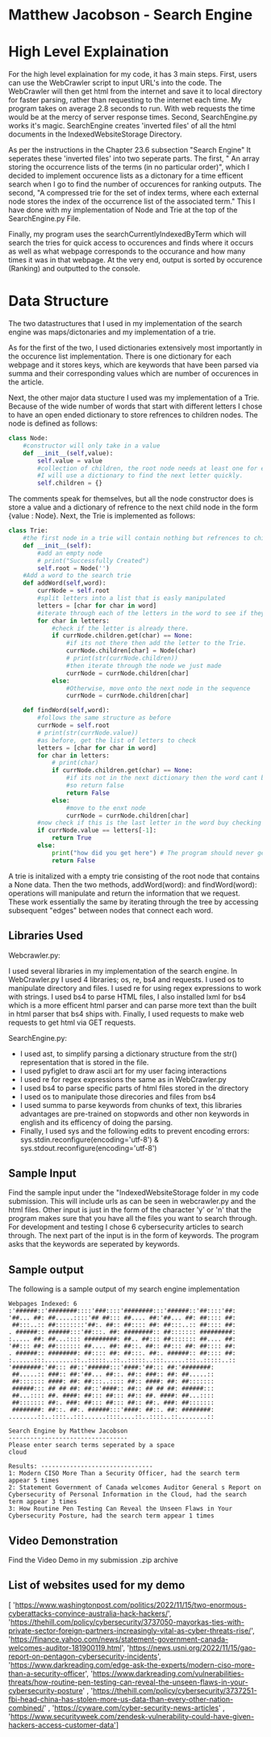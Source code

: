 # Matthew Jacobson - Search Engine 
# High Level Explaination
For the high level explaination for my code, it has 3 main steps. First, users can use the WebCrawler script to input URL's into the code. The WebCrawler will then get html from the internet and save it to local directory for faster parsing, rather than requesting to the internet each time. My program takes on average 2.8 seconds to run. With web requests the time would be at the mercy of server response times. Second, SearchEngine.py works it's magic. SearchEngine creates 'inverted files' of all the html documents in the IndexedWebsiteStorage Directory. 

As per the instructions in the Chapter 23.6 subsection "Search Engine" It seperates these 'inverted files' into two seperate parts. The first, " An array storing the occurrence lists of the terms (in no particular order)", which I decided to implement occurence lists as a dictonary for a time efficent search when I go to find the number of occurences for ranking outputs. The second, "A compressed trie for the set of index terms, where each external node stores the index of the occurrence list of the associated term." This I have done with my implementation of Node and Trie at the top of the SearchEngine.py File. 

Finally, my program uses the searchCurrentlyIndexedByTerm which will search the tries for quick access to occurences and finds where it occurs as well as what webpage corresponds to the occurance and how many times it was in that webpage. At the very end, output is sorted by occurence (Ranking) and outputted to the console. 
# Data Structure
The two datastructures that I used in my implementation of the search engine was maps/dictonaries and my implementation of a trie. 

As for the first of the two, I used dictionaries extensively most importantly in the occurence list implementation. There is one dictionary for each webpage and it stores keys, which are keywords that have been parsed via summa and their corresponding values which are number of occurences in the article. 

Next, the other major data stucture I used was my implementation of a Trie. Because of the wide number of words that start with different letters I chose to have an open ended dictionary to store refrences to children nodes. The node is defined as follows:

```python
class Node: 
    #constructor will only take in a value
    def __init__(self,value):
        self.value = value
        #collection of children, the root node needs at least one for every letter in the alphabet so it has to be a collection
        #I will use a dictionary to find the next letter quickly.
        self.children = {}
```

The comments speak for themselves, but all the node constructor does is store a value and a dictionary of refrence to the next child node in the form {value : Node}. Next, the Trie is implemented as follows: 

```python
class Trie: 
    #the first node in a trie will contain nothing but refrences to children nodes
    def __init__(self):
        #add an empty node
        # print("Successfully Created")
        self.root = Node('')
    #Add a word to the search trie
    def addWord(self,word):
        currNode = self.root
        #split letters into a list that is easly manipulated
        letters = [char for char in word]
        #iterate through each of the letters in the word to see if they are in the trie, if there then theres nothing to do.
        for char in letters:
            #check if the letter is already there.
            if currNode.children.get(char) == None:
                #if its not there then add the letter to the Trie.
                currNode.children[char] = Node(char)
                # print(str(currNode.children))
                #then iterate through the node we just made
                currNode = currNode.children[char]
            else:
                #Otherwise, move onto the next node in the sequence
                currNode = currNode.children[char]  

    def findWord(self,word):
        #follows the same structure as before
        currNode = self.root
        # print(str(currNode.value))
        #as before, get the list of letters to check 
        letters = [char for char in word]
        for char in letters: 
            # print(char)
            if currNode.children.get(char) == None: 
                #if its not in the next dictionary then the word cant be there
                #so return false
                return False 
            else:
                #move to the enxt node
                currNode = currNode.children[char]
        #now check if this is the last letter in the word buy checking the letter at -1 indicey 
        if currNode.value == letters[-1]:
            return True
        else:
            print("how did you get here") # The program should never get here but put a print for debugging
            return False       
```

A trie is initalized with a empty trie consisting of the root node that contains a None data. Then the two methods, addWord(word): and findWord(word): operations will manipulate and return the information that we request. These work essentially the same by iterating through the tree by accessing subsequent "edges" between nodes that connect each word.

## Libraries Used 

Webcrawler.py:

I used several libraries in my implementation of the search engine. In WebCrawler.py I used 4 libraries; os, re, bs4 and requests. I used os to manipulate directory and files. I used re for using regex expressions to work with strings. I used bs4 to parse HTML files, I also installed lxml for bs4 which is a more efficent html parser and can parse more text than the built in html parser that bs4 ships with. Finally, I used requests to make web requests to get html via GET requests. 

SearchEngine.py:
* I used ast, to simplify parsing a dictionary structure from the str() representation that is stored in the file.
* I used pyfiglet to draw ascii art for my user facing interactions
* I used re for regex expressions the same as in WebCrawler.py
* I used bs4 to parse specific parts of html files stored in the directory
* I used os to manipulate those direcories and files from bs4
* I used summa to parse keywords from chunks of text, this libraries advantages are pre-trained on stopwords and other non keywords in english and its efficency of doing the parsing.
* Finally, I used sys and the following edits to prevent encoding errors: 
  sys.stdin.reconfigure(encoding='utf-8') &
  sys.stdout.reconfigure(encoding='utf-8')


## Sample Input
Find the sample input under the "IndexedWebsiteStorage folder in my code submission. This will include urls as can be seen in webcrawler.py and the html files. 
Other input is just in the form of the character 'y' or 'n' that the program makes sure that you have all the files you want to search through. For development and testing 
I chose 6 cybersecurity articles to search through.
The next part of the input is in the form of keywords. The program asks that the keywords are seperated by keywords.
## Sample output
The following is a sample output of my search engine implementation
```
Webpages Indexed: 6
:'######::'########::::'###::::'########:::'######::'##::::'##:
'##... ##: ##.....::::'## ##::: ##.... ##:'##... ##: ##:::: ##:
 ##:::..:: ##::::::::'##:. ##:: ##:::: ##: ##:::..:: ##:::: ##:
. ######:: ######:::'##:::. ##: ########:: ##::::::: #########:
:..... ##: ##...:::: #########: ##.. ##::: ##::::::: ##.... ##:
'##::: ##: ##::::::: ##.... ##: ##::. ##:: ##::: ##: ##:::: ##:
. ######:: ########: ##:::: ##: ##:::. ##:. ######:: ##:::: ##:
:......:::........::..:::::..::..:::::..:::......:::..:::::..::
'########:'##::: ##::'######:::'####:'##::: ##:'########:
 ##.....:: ###:: ##:'##... ##::. ##:: ###:: ##: ##.....::
 ##::::::: ####: ##: ##:::..:::: ##:: ####: ##: ##:::::::
 ######::: ## ## ##: ##::'####:: ##:: ## ## ##: ######:::
 ##...:::: ##. ####: ##::: ##::: ##:: ##. ####: ##...::::
 ##::::::: ##:. ###: ##::: ##::: ##:: ##:. ###: ##:::::::
 ########: ##::. ##:. ######:::'####: ##::. ##: ########:
........::..::::..:::......::::....::..::::..::........::

Search Engine by Matthew Jacobson
---------------------------------
Please enter search terms seperated by a space
cloud

Results: -------------------------------
1: Modern CISO More Than a Security Officer, had the search term appear 5 times
2: Statement Government of Canada welcomes Auditor General s Report on Cybersecurity of Personal Information in the Cloud, had the search term appear 3 times
3: How Routine Pen Testing Can Reveal the Unseen Flaws in Your Cybersecurity Posture, had the search term appear 1 times
```

## Video Demonstration 
Find the Video Demo in my submission .zip archive
## List of websites used for my demo
[ 'https://www.washingtonpost.com/politics/2022/11/15/two-enormous-cyberattacks-convince-australia-hack-hackers/', 'https://thehill.com/policy/cybersecurity/3737050-mayorkas-ties-with-private-sector-foreign-partners-increasingly-vital-as-cyber-threats-rise/', 'https://finance.yahoo.com/news/statement-government-canada-welcomes-auditor-181900119.html', 'https://news.usni.org/2022/11/15/gao-report-on-pentagon-cybersecurity-incidents', 'https://www.darkreading.com/edge-ask-the-experts/modern-ciso-more-than-a-security-officer', 'https://www.darkreading.com/vulnerabilities-threats/how-routine-pen-testing-can-reveal-the-unseen-flaws-in-your-cybersecurity-posture' , 'https://thehill.com/policy/cybersecurity/3737251-fbi-head-china-has-stolen-more-us-data-than-every-other-nation-combined/' , 'https://cyware.com/cyber-security-news-articles' , 'https://www.securityweek.com/zendesk-vulnerability-could-have-given-hackers-access-customer-data']

